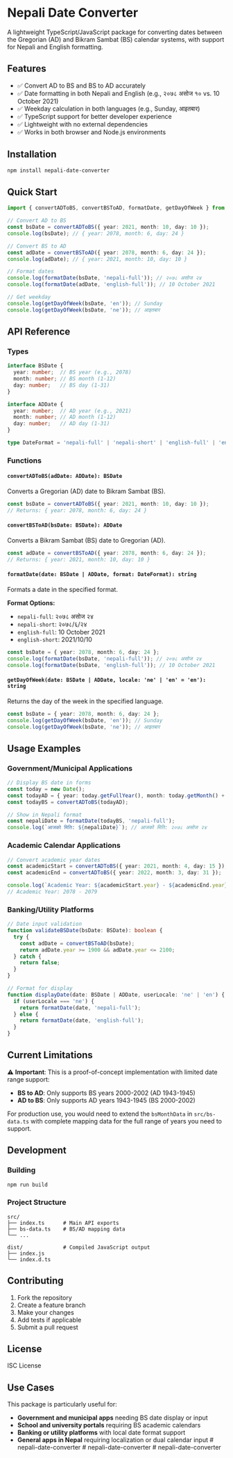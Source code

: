 # Nepali Date Converter

A lightweight TypeScript/JavaScript package for converting dates between the Gregorian (AD) and Bikram Sambat (BS) calendar systems, with support for Nepali and English formatting.

## Features

- ✅ Convert AD to BS and BS to AD accurately
- ✅ Date formatting in both Nepali and English (e.g., २०७८ असोज १० vs. 10 October 2021)
- ✅ Weekday calculation in both languages (e.g., Sunday, आइतबार)
- ✅ TypeScript support for better developer experience
- ✅ Lightweight with no external dependencies
- ✅ Works in both browser and Node.js environments

## Installation

```bash
npm install nepali-date-converter
```

## Quick Start

```typescript
import { convertADToBS, convertBSToAD, formatDate, getDayOfWeek } from 'nepali-date-converter';

// Convert AD to BS
const bsDate = convertADToBS({ year: 2021, month: 10, day: 10 });
console.log(bsDate); // { year: 2078, month: 6, day: 24 }

// Convert BS to AD
const adDate = convertBSToAD({ year: 2078, month: 6, day: 24 });
console.log(adDate); // { year: 2021, month: 10, day: 10 }

// Format dates
console.log(formatDate(bsDate, 'nepali-full')); // २०७८ असोज २४
console.log(formatDate(adDate, 'english-full')); // 10 October 2021

// Get weekday
console.log(getDayOfWeek(bsDate, 'en')); // Sunday
console.log(getDayOfWeek(bsDate, 'ne')); // आइतबार
```

## API Reference

### Types

```typescript
interface BSDate {
  year: number;  // BS year (e.g., 2078)
  month: number; // BS month (1-12)
  day: number;   // BS day (1-31)
}

interface ADDate {
  year: number;  // AD year (e.g., 2021)
  month: number; // AD month (1-12)
  day: number;   // AD day (1-31)
}

type DateFormat = 'nepali-full' | 'nepali-short' | 'english-full' | 'english-short';
```

### Functions

#### `convertADToBS(adDate: ADDate): BSDate`

Converts a Gregorian (AD) date to Bikram Sambat (BS).

```typescript
const bsDate = convertADToBS({ year: 2021, month: 10, day: 10 });
// Returns: { year: 2078, month: 6, day: 24 }
```

#### `convertBSToAD(bsDate: BSDate): ADDate`

Converts a Bikram Sambat (BS) date to Gregorian (AD).

```typescript
const adDate = convertBSToAD({ year: 2078, month: 6, day: 24 });
// Returns: { year: 2021, month: 10, day: 10 }
```

#### `formatDate(date: BSDate | ADDate, format: DateFormat): string`

Formats a date in the specified format.

**Format Options:**
- `nepali-full`: २०७८ असोज २४
- `nepali-short`: २०७८/६/२४
- `english-full`: 10 October 2021
- `english-short`: 2021/10/10

```typescript
const bsDate = { year: 2078, month: 6, day: 24 };
console.log(formatDate(bsDate, 'nepali-full')); // २०७८ असोज २४
console.log(formatDate(bsDate, 'english-full')); // 10 October 2021
```

#### `getDayOfWeek(date: BSDate | ADDate, locale: 'ne' | 'en' = 'en'): string`

Returns the day of the week in the specified language.

```typescript
const bsDate = { year: 2078, month: 6, day: 24 };
console.log(getDayOfWeek(bsDate, 'en')); // Sunday
console.log(getDayOfWeek(bsDate, 'ne')); // आइतबार
```

## Usage Examples

### Government/Municipal Applications

```typescript
// Display BS date in forms
const today = new Date();
const todayAD = { year: today.getFullYear(), month: today.getMonth() + 1, day: today.getDate() };
const todayBS = convertADToBS(todayAD);

// Show in Nepali format
const nepaliDate = formatDate(todayBS, 'nepali-full');
console.log(`आजको मिति: ${nepaliDate}`); // आजको मिति: २०७८ असोज २४
```

### Academic Calendar Applications

```typescript
// Convert academic year dates
const academicStart = convertADToBS({ year: 2021, month: 4, day: 15 });
const academicEnd = convertADToBS({ year: 2022, month: 3, day: 31 });

console.log(`Academic Year: ${academicStart.year} - ${academicEnd.year}`);
// Academic Year: 2078 - 2079
```

### Banking/Utility Platforms

```typescript
// Date input validation
function validateBSDate(bsDate: BSDate): boolean {
  try {
    const adDate = convertBSToAD(bsDate);
    return adDate.year >= 1900 && adDate.year <= 2100;
  } catch {
    return false;
  }
}

// Format for display
function displayDate(date: BSDate | ADDate, userLocale: 'ne' | 'en') {
  if (userLocale === 'ne') {
    return formatDate(date, 'nepali-full');
  } else {
    return formatDate(date, 'english-full');
  }
}
```

## Current Limitations

⚠️ **Important**: This is a proof-of-concept implementation with limited date range support:

- **BS to AD**: Only supports BS years 2000-2002 (AD 1943-1945)
- **AD to BS**: Only supports AD years 1943-1945 (BS 2000-2002)

For production use, you would need to extend the `bsMonthData` in `src/bs-data.ts` with complete mapping data for the full range of years you need to support.

## Development

### Building

```bash
npm run build
```

### Project Structure

```
src/
├── index.ts      # Main API exports
├── bs-data.ts    # BS/AD mapping data
└── ...

dist/             # Compiled JavaScript output
├── index.js
└── index.d.ts
```

## Contributing

1. Fork the repository
2. Create a feature branch
3. Make your changes
4. Add tests if applicable
5. Submit a pull request

## License

ISC License

## Use Cases

This package is particularly useful for:

- **Government and municipal apps** needing BS date display or input
- **School and university portals** requiring BS academic calendars
- **Banking or utility platforms** with local date format support
- **General apps in Nepal** requiring localization or dual calendar input #   n e p a l i - d a t e - c o n v e r t e r  
 #   n e p a l i - d a t e - c o n v e r t e r  
 #   n e p a l i - d a t e - c o n v e r t e r  
 